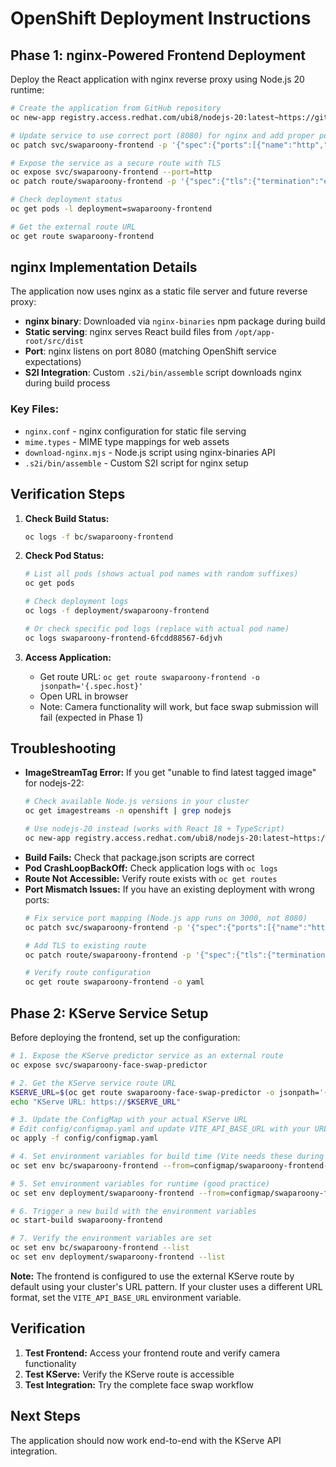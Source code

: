 # OpenShift Deployment Instructions

## Phase 1: nginx-Powered Frontend Deployment

Deploy the React application with nginx reverse proxy using Node.js 20 runtime:

```bash
# Create the application from GitHub repository
oc new-app registry.access.redhat.com/ubi8/nodejs-20:latest~https://github.com/thesteve0/swaparoony-frontend --name=swaparoony-frontend

# Update service to use correct port (8080) for nginx and add proper port name
oc patch svc/swaparoony-frontend -p '{"spec":{"ports":[{"name":"http","port":8080,"targetPort":8080,"protocol":"TCP"}]}}'

# Expose the service as a secure route with TLS
oc expose svc/swaparoony-frontend --port=http
oc patch route/swaparoony-frontend -p '{"spec":{"tls":{"termination":"edge","insecureEdgeTerminationPolicy":"Redirect"}}}'

# Check deployment status
oc get pods -l deployment=swaparoony-frontend

# Get the external route URL
oc get route swaparoony-frontend
```

## nginx Implementation Details

The application now uses nginx as a static file server and future reverse proxy:

- **nginx binary**: Downloaded via `nginx-binaries` npm package during build
- **Static serving**: nginx serves React build files from `/opt/app-root/src/dist`
- **Port**: nginx listens on port 8080 (matching OpenShift service expectations)
- **S2I Integration**: Custom `.s2i/bin/assemble` script downloads nginx during build process

### Key Files:
- `nginx.conf` - nginx configuration for static file serving
- `mime.types` - MIME type mappings for web assets
- `download-nginx.mjs` - Node.js script using nginx-binaries API
- `.s2i/bin/assemble` - Custom S2I script for nginx setup

## Verification Steps

1. **Check Build Status:**
   ```bash
   oc logs -f bc/swaparoony-frontend
   ```

2. **Check Pod Status:**
   ```bash
   # List all pods (shows actual pod names with random suffixes)
   oc get pods
   
   # Check deployment logs
   oc logs -f deployment/swaparoony-frontend
   
   # Or check specific pod logs (replace with actual pod name)
   oc logs swaparoony-frontend-6fcdd88567-6djvh
   ```

3. **Access Application:**
   - Get route URL: `oc get route swaparoony-frontend -o jsonpath='{.spec.host}'`
   - Open URL in browser
   - Note: Camera functionality will work, but face swap submission will fail (expected in Phase 1)

## Troubleshooting

- **ImageStreamTag Error:** If you get "unable to find latest tagged image" for nodejs-22:
  ```bash
  # Check available Node.js versions in your cluster
  oc get imagestreams -n openshift | grep nodejs
  
  # Use nodejs-20 instead (works with React 18 + TypeScript)
  oc new-app registry.access.redhat.com/ubi8/nodejs-20:latest~https://github.com/thesteve0/swaparoony-frontend --name=swaparoony-frontend
  ```
- **Build Fails:** Check that package.json scripts are correct
- **Pod CrashLoopBackOff:** Check application logs with `oc logs`
- **Route Not Accessible:** Verify route exists with `oc get routes`
- **Port Mismatch Issues:** If you have an existing deployment with wrong ports:
  ```bash
  # Fix service port mapping (Node.js app runs on 3000, not 8080)
  oc patch svc/swaparoony-frontend -p '{"spec":{"ports":[{"name":"http","port":80,"targetPort":3000,"protocol":"TCP"}]}}'
  
  # Add TLS to existing route
  oc patch route/swaparoony-frontend -p '{"spec":{"tls":{"termination":"edge","insecureEdgeTerminationPolicy":"Redirect"}}}'
  
  # Verify route configuration
  oc get route swaparoony-frontend -o yaml
  ```

## Phase 2: KServe Service Setup

Before deploying the frontend, set up the configuration:

```bash
# 1. Expose the KServe predictor service as an external route
oc expose svc/swaparoony-face-swap-predictor

# 2. Get the KServe service route URL
KSERVE_URL=$(oc get route swaparoony-face-swap-predictor -o jsonpath='{.spec.host}')
echo "KServe URL: https://$KSERVE_URL"

# 3. Update the ConfigMap with your actual KServe URL
# Edit config/configmap.yaml and update VITE_API_BASE_URL with your URL, then:
oc apply -f config/configmap.yaml

# 4. Set environment variables for build time (Vite needs these during build)
oc set env bc/swaparoony-frontend --from=configmap/swaparoony-frontend-config

# 5. Set environment variables for runtime (good practice)
oc set env deployment/swaparoony-frontend --from=configmap/swaparoony-frontend-config

# 6. Trigger a new build with the environment variables
oc start-build swaparoony-frontend

# 7. Verify the environment variables are set
oc set env bc/swaparoony-frontend --list
oc set env deployment/swaparoony-frontend --list
```

**Note:** The frontend is configured to use the external KServe route by default using your cluster's URL pattern. If your cluster uses a different URL format, set the `VITE_API_BASE_URL` environment variable.

## Verification

1. **Test Frontend:** Access your frontend route and verify camera functionality
2. **Test KServe:** Verify the KServe route is accessible
3. **Test Integration:** Try the complete face swap workflow

## Next Steps

The application should now work end-to-end with the KServe API integration.
